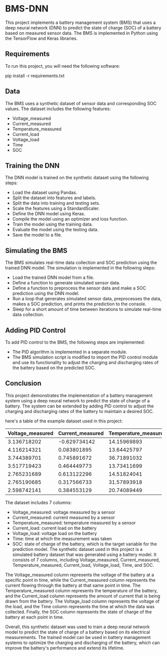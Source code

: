 # BMS-DNN
This project implements a battery management system (BMS) that uses a deep neural network (DNN) to predict the state of charge (SOC) of a battery based on measured sensor data. The BMS is implemented in Python using the TensorFlow and Keras libraries.


## Requirements
To run this project, you will need the following software:

pip install -r requirements.txt

## Data
The BMS uses a synthetic dataset of sensor data and corresponding SOC values. The dataset includes the following features:
- Voltage_measured
- Current_measured
- Temperature_measured
- Current_load
- Voltage_load
- Time
- SOC

## Training the DNN
The DNN model is trained on the synthetic dataset using the following steps:
- Load the dataset using Pandas.
- Split the dataset into features and labels.
- Split the data into training and testing sets.
- Scale the features using a StandardScaler.
- Define the DNN model using Keras.
- Compile the model using an optimizer and loss function.
- Train the model using the training data.
- Evaluate the model using the testing data.
- Save the model to a file.

## Simulating the BMS
The BMS simulates real-time data collection and SOC prediction using the trained DNN model. The simulation is implemented in the following steps:
- Load the trained DNN model from a file.
- Define a function to generate simulated sensor data.
- Define a function to preprocess the sensor data and make a SOC prediction using the DNN model.
- Run a loop that generates simulated sensor data, preprocesses the data, makes a SOC prediction, and prints the prediction to the console.
- Sleep for a short amount of time between iterations to simulate real-time data collection.

## Adding PID Control
To add PID control to the BMS, the following steps are implemented:
- The PID algorithm is implemented in a separate module.
- The BMS simulation script is modified to import the PID control module and use its functionality to adjust the charging and discharging rates of the battery based on the predicted SOC.

## Conclusion
This project demonstrates the implementation of a battery management system using a deep neural network to predict the state of charge of a battery. The system can be extended by adding PID control to adjust the charging and discharging rates of the battery to maintain a desired SOC.


 here's a table of the example dataset used in this project:

| Voltage_measured | Current_measured | Temperature_measured | Current_load | Voltage_load | Time           | SOC           |
|------------------|-------------------|----------------------|--------------|--------------|----------------|--------------|
| 3.136718202      | -0.629734142     | 14.15969893          | 0.345405988  | 3.472392993  | 393.6355203   | 0.648256954  |
| 4.116214321      | 0.083801895      | 13.64425797          | 0.593362794  | 3.86923496   | 473.4356594   | 0.172386362  |
| 3.744389701      | 0.745891672      | 36.71891032          | -0.499064202 | 3.792273581  | 854.5473932   | 0.872394563  |
| 3.517719423      | 0.464449773      | 13.73411699          | 0.249748199  | 2.761629838  | 340.0043861   | 0.613116239  |
| 2.765231689      | 0.613122296      | 14.51824041          | 0.143491966  | 2.753724099  | 869.6496848   | 0.157203884  |
| 2.765190685      | 0.317566733      | 31.57893918          | 0.665660754  | 2.955896425  | 88.13443098   | 0.962338057  |
| 2.598742141      | 0.384553129      | 20.74089449          | 0.812174121  | 3.113827035  | 776.7984372   | 0.518365463  |

The dataset includes 7 columns:

- Voltage_measured: voltage measured by a sensor
- Current_measured: current measured by a sensor
- Temperature_measured: temperature measured by a sensor
- Current_load: current load on the battery
- Voltage_load: voltage load on the battery
- Time: time at which the measurement was taken
- SOC: state of charge of the battery, which is the target variable for the prediction model.
The synthetic dataset used in this project is a simulated battery dataset that was generated using a battery model. It consists of 7 columns, including Voltage_measured, Current_measured, Temperature_measured, Current_load, Voltage_load, Time, and SOC.

The Voltage_measured column represents the voltage of the battery at a specific point in time, while the Current_measured column represents the current flowing through the battery at that same point in time. The Temperature_measured column represents the temperature of the battery, and the Current_load column represents the amount of current that is being drawn from the battery. The Voltage_load column represents the voltage of the load, and the Time column represents the time at which the data was collected. Finally, the SOC column represents the state of charge of the battery at each point in time.

Overall, this synthetic dataset was used to train a deep neural network model to predict the state of charge of a battery based on its electrical measurements. The trained model can be used in battery management systems to optimize the charging and discharging of the battery, which can improve the battery's performance and extend its lifetime.
